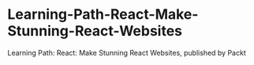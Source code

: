 # Learning-Path-React-Make-Stunning-React-Websites
Learning Path: React: Make Stunning React Websites, published by Packt
